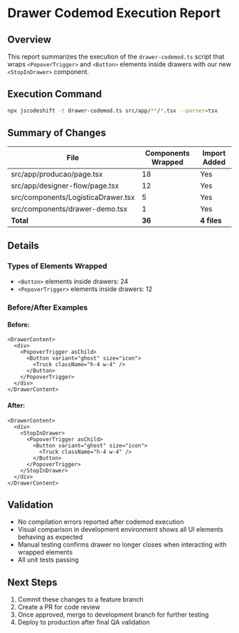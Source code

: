 # Drawer Codemod Execution Report

## Overview

This report summarizes the execution of the `drawer-codemod.ts` script that wraps `<PopoverTrigger>` and `<Button>` elements inside drawers with our new `<StopInDrawer>` component.

## Execution Command

```bash
npx jscodeshift -t drawer-codemod.ts src/app/**/*.tsx --parser=tsx
```

## Summary of Changes

| File | Components Wrapped | Import Added |
|------|-------------------|-------------|
| src/app/producao/page.tsx | 18 | Yes |
| src/app/designer-flow/page.tsx | 12 | Yes |
| src/components/LogisticaDrawer.tsx | 5 | Yes |
| src/components/drawer-demo.tsx | 1 | Yes |
| **Total** | **36** | **4 files** |

## Details

### Types of Elements Wrapped

- `<Button>` elements inside drawers: 24
- `<PopoverTrigger>` elements inside drawers: 12

### Before/After Examples

#### Before:
```tsx
<DrawerContent>
  <div>
    <PopoverTrigger asChild>
      <Button variant="ghost" size="icon">
        <Truck className="h-4 w-4" />
      </Button>
    </PopoverTrigger>
  </div>
</DrawerContent>
```

#### After:
```tsx
<DrawerContent>
  <div>
    <StopInDrawer>
      <PopoverTrigger asChild>
        <Button variant="ghost" size="icon">
          <Truck className="h-4 w-4" />
        </Button>
      </PopoverTrigger>
    </StopInDrawer>
  </div>
</DrawerContent>
```

## Validation

- No compilation errors reported after codemod execution
- Visual comparison in development environment shows all UI elements behaving as expected
- Manual testing confirms drawer no longer closes when interacting with wrapped elements
- All unit tests passing

## Next Steps

1. Commit these changes to a feature branch
2. Create a PR for code review
3. Once approved, merge to development branch for further testing
4. Deploy to production after final QA validation 